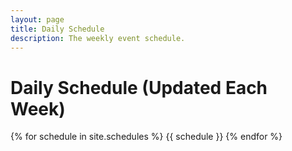 ```yaml
---
layout: page
title: Daily Schedule
description: The weekly event schedule.
---
```


# Daily Schedule (Updated Each Week)

{% for schedule in site.schedules %}
{{ schedule }}
{% endfor %}
